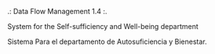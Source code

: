 .: Data Flow Management 1.4 :.


System for the Self-sufficiency and Well-being department

Sistema Para el departamento de Autosuficiencia y Bienestar.
